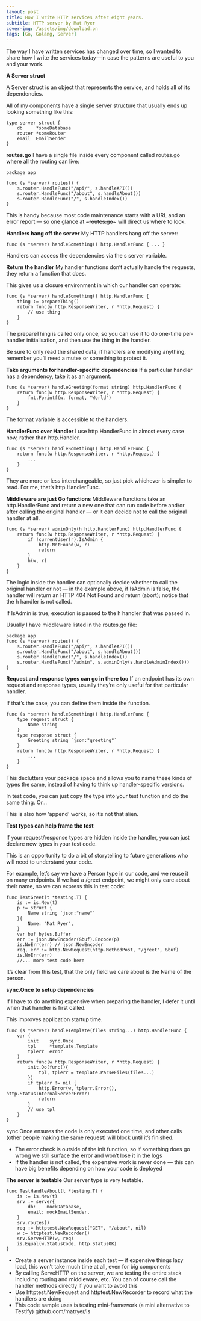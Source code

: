 ```yaml
---
layout: post
title: How I write HTTP services after eight years.
subtitle: HTTP server by Mat Ryer
cover-img: /assets/img/download.pn
tags: [Go, Golang, Server]
---
```


The way I have written services has changed over time, so I wanted to share how I write the services today—in case the patterns are useful to you and your work.

**A Server struct**

A Server struct is an object that represents the service, and holds all of its dependencies.

All of my components have a single server structure that usually ends up looking something like this:

~~~
type server struct {
    db     *someDatabase
    router *someRouter
    email  EmailSender
}
~~~

**routes.go**
I have a single file inside every component called routes.go where all the routing can live:

~~~
package app

func (s *server) routes() {
    s.router.HandleFunc("/api/", s.handleAPI())
    s.router.HandleFunc("/about", s.handleAbout())
    s.router.HandleFunc("/", s.handleIndex())
}
~~~

This is handy because most code maintenance starts with a URL and an error report — so one glance at ~~~routes.go~~~ will direct us where to look.

**Handlers hang off the server**
My HTTP handlers hang off the server:
~~~
func (s *server) handleSomething() http.HandlerFunc { ... }
~~~

Handlers can access the dependencies via the s server variable.

**Return the handler**
My handler functions don’t actually handle the requests, they return a function that does.

This gives us a closure environment in which our handler can operate:
~~~
func (s *server) handleSomething() http.HandlerFunc {
    thing := prepareThing()
    return func(w http.ResponseWriter, r *http.Request) {
        // use thing
    }
}
~~~

The prepareThing is called only once, so you can use it to do one-time per-handler initialisation, and then use the thing in the handler.

Be sure to only read the shared data, if handlers are modifying anything, remember you’ll need a mutex or something to protect it.

**Take arguments for handler-specific dependencies**
If a particular handler has a dependency, take it as an argument.
~~~
func (s *server) handleGreeting(format string) http.HandlerFunc {
    return func(w http.ResponseWriter, r *http.Request) {
        fmt.Fprintf(w, format, "World")
    }
} 
~~~

The format variable is accessible to the handlers.

**HandlerFunc over Handler**
I use http.HandlerFunc in almost every case now, rather than http.Handler.
~~~
func (s *server) handleSomething() http.HandlerFunc {
    return func(w http.ResponseWriter, r *http.Request) {
        ...
    }
}
~~~

They are more or less interchangeable, so just pick whichever is simpler to read. For me, that’s http.HandlerFunc.


**Middleware are just Go functions**
Middleware functions take an http.HandlerFunc and return a new one that can run code before and/or after calling the original handler — or it can decide not to call the original handler at all.

~~~
func (s *server) adminOnly(h http.HandlerFunc) http.HandlerFunc {
    return func(w http.ResponseWriter, r *http.Request) {
        if !currentUser(r).IsAdmin {
            http.NotFound(w, r)
            return
        }
        h(w, r)
    }
}
~~~

The logic inside the handler can optionally decide whether to call the original handler or not — in the example above, if IsAdmin is false, the handler will return an HTTP 404 Not Found and return (abort); notice that the h handler is not called.

If IsAdmin is true, execution is passed to the h handler that was passed in.

Usually I have middleware listed in the routes.go file:
~~~
package app
func (s *server) routes() {
    s.router.HandleFunc("/api/", s.handleAPI())
    s.router.HandleFunc("/about", s.handleAbout())
    s.router.HandleFunc("/", s.handleIndex())
    s.router.HandleFunc("/admin", s.adminOnly(s.handleAdminIndex()))
}

~~~

**Request and response types can go in there too**
If an endpoint has its own request and response types, usually they’re only useful for that particular handler.

If that’s the case, you can define them inside the function.

~~~
func (s *server) handleSomething() http.HandlerFunc {
    type request struct {
        Name string
    }
    type response struct {
        Greeting string `json:"greeting"`
    }
    return func(w http.ResponseWriter, r *http.Request) {
        ...
    }
}
~~~
This declutters your package space and allows you to name these kinds of types the same, instead of having to think up handler-specific versions.

In test code, you can just copy the type into your test function and do the same thing. Or…

This is also how 'append' works, so it’s not that alien.

**Test types can help frame the test**

If your request/response types are hidden inside the handler, you can just declare new types in your test code.

This is an opportunity to do a bit of storytelling to future generations who will need to understand your code.

For example, let’s say we have a Person type in our code, and we reuse it on many endpoints. If we had a /greet endpoint, we might only care about their name, so we can express this in test code:

~~~
func TestGreet(t *testing.T) {
    is := is.New(t)
    p := struct {
        Name string `json:"name"`
    }{
        Name: "Mat Ryer",
    }
    var buf bytes.Buffer
    err := json.NewEncoder(&buf).Encode(p)
    is.NoErr(err) // json.NewEncoder
    req, err := http.NewRequest(http.MethodPost, "/greet", &buf)
    is.NoErr(err)
	//... more test code here
~~~
It’s clear from this test, that the only field we care about is the Name of the person.

**sync.Once to setup dependencies**

If I have to do anything expensive when preparing the handler, I defer it until when that handler is first called.

This improves application startup time.
~~~
func (s *server) handleTemplate(files string...) http.HandlerFunc {
    var (
        init    sync.Once
        tpl     *template.Template
        tplerr  error
    )
    return func(w http.ResponseWriter, r *http.Request) {
        init.Do(func(){
            tpl, tplerr = template.ParseFiles(files...)
        })
        if tplerr != nil {
            http.Error(w, tplerr.Error(), http.StatusInternalServerError)
            return
        }
        // use tpl
    }
}
~~~
sync.Once ensures the code is only executed one time, and other calls (other people making the same request) will block until it’s finished.

* The error check is outside of the init function, so if something does go wrong we still surface the error and won’t lose it in the logs
* If the handler is not called, the expensive work is never done — this can have big benefits depending on how your code is deployed

**The server is testable**
Our server type is very testable.

~~~
func TestHandleAbout(t *testing.T) {
    is := is.New(t)
    srv := server{
        db:    mockDatabase,
        email: mockEmailSender,
    }
    srv.routes()
    req := httptest.NewRequest("GET", "/about", nil)
    w := httptest.NewRecorder()
    srv.ServeHTTP(w, req)
    is.Equal(w.StatusCode, http.StatusOK)
}
~~~

* Create a server instance inside each test — if expensive things lazy load, this won’t take much time at all, even for big components
* By calling ServeHTTP on the server, we are testing the entire stack including routing and middleware, etc. You can of course call the handler methods directly if you want to avoid this
* Use httptest.NewRequest and httptest.NewRecorder to record what the handlers are doing
* This code sample uses is testing mini-framework (a mini alternative to Testify) github.com/matryer/is

